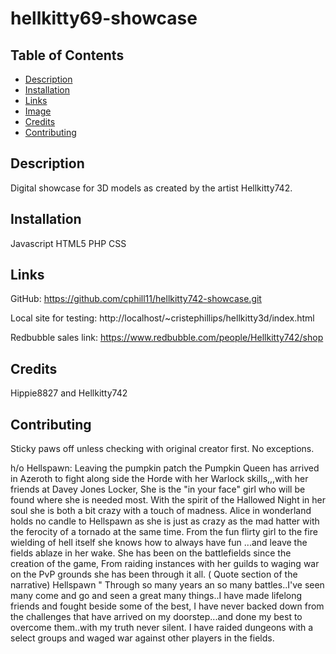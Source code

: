 # hellkitty69-showcase

## Table of Contents

* [Description](#description)
* [Installation](#installation)
* [Links](#links)
* [Image](#image)
* [Credits](#credits)
* [Contributing](#contributing)

## Description
Digital showcase for 3D models as created by the artist Hellkitty742.




## Installation
Javascript
HTML5
PHP
CSS

## Links
GitHub: https://github.com/cphill11/hellkitty742-showcase.git


Local site for testing: 
http://localhost/~cristephillips/hellkitty3d/index.html

Redbubble sales link:
https://www.redbubble.com/people/Hellkitty742/shop


## Credits
Hippie8827 and Hellkitty742

## Contributing
Sticky paws off unless checking with original creator first.  No exceptions.



h/o Hellspawn: 
Leaving the pumpkin patch the Pumpkin Queen has arrived in Azeroth to fight along side the Horde with her Warlock skills,,,with her friends at Davey Jones Locker, She is the "in your face" girl who will be found where she is needed most. With the spirit of the Hallowed Night in her soul she is both a bit crazy with a touch of madness. Alice in wonderland holds no candle to Hellspawn as she is just as crazy as the mad hatter with the ferocity of a tornado at the same time. From the fun flirty girl to the fire wielding of hell itself she knows how to always have fun ...and leave the fields ablaze in her wake. She has been on the battlefields since the creation of the game, From raiding instances with her guilds to waging war on the PvP grounds she has been through it all.   ( Quote section of the narrative) Hellspawn " Through so many years an so many battles..I've seen many come and go and seen a great many things..I have made lifelong friends and fought beside some of the best, I have never backed down from the challenges that have arrived on my doorstep...and done my best to overcome them..with my truth never silent. I have raided dungeons with a select groups and waged war against other players in the fields.
